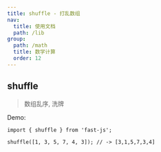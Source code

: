 ```yaml
---
title: shuffle - 打乱数组
nav:
  title: 使用文档
  path: /lib
group:
  path: /math
  title: 数学计算
  order: 12
---
```


## shuffle

> 数组乱序, 洗牌

Demo:

```tsx | pure
import { shuffle } from 'fast-js';

shuffle([1, 3, 5, 7, 4, 3]); // -> [3,1,5,7,3,4]
```
